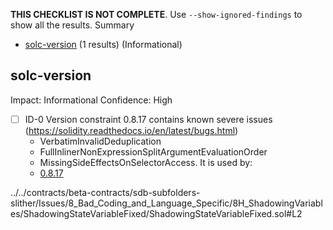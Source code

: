 **THIS CHECKLIST IS NOT COMPLETE**. Use `--show-ignored-findings` to show all the results.
Summary
 - [solc-version](#solc-version) (1 results) (Informational)
## solc-version
Impact: Informational
Confidence: High
 - [ ] ID-0
Version constraint 0.8.17 contains known severe issues (https://solidity.readthedocs.io/en/latest/bugs.html)
	- VerbatimInvalidDeduplication
	- FullInlinerNonExpressionSplitArgumentEvaluationOrder
	- MissingSideEffectsOnSelectorAccess.
It is used by:
	- [0.8.17](../../contracts/beta-contracts/sdb-subfolders-slither/Issues/8_Bad_Coding_and_Language_Specific/8H_ShadowingVariables/ShadowingStateVariableFixed/ShadowingStateVariableFixed.sol#L2)

../../contracts/beta-contracts/sdb-subfolders-slither/Issues/8_Bad_Coding_and_Language_Specific/8H_ShadowingVariables/ShadowingStateVariableFixed/ShadowingStateVariableFixed.sol#L2


